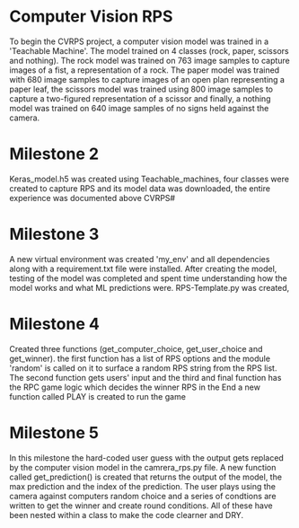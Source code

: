 # Computer Vision RPS
To begin the CVRPS project, a computer vision model was trained in a 'Teachable Machine'. The model trained on 4 classes (rock, paper, scissors and nothing). The rock model was trained on 763 image samples to capture images of a fist, a representation of a rock. The paper model was trained with 680 image samples to capture images of an open plan representing a paper leaf, the scissors model was trained using 800 image samples to capture a two-figured representation of a scissor and finally, a nothing model was trained on 640 image samples of no signs held against the camera.

# Milestone 2
Keras_model.h5 was created using Teachable_machines, four classes were created to capture RPS and its model data was downloaded, the entire experience was documented above CVRPS# 

# Milestone 3
A new virtual environment was created 'my_env' and all dependencies along with a requirement.txt file were installed. After creating the model, testing of the model was completed and spent time understanding how the model works and what ML predictions were. RPS-Template.py was created, 

# Milestone 4
Created three functions (get_computer_choice, get_user_choice and get_winner). the first function has a list of RPS options and the module 'random' is called on it to surface a random RPS string from the RPS list. The second function gets users' input and the third and final function has the RPC game logic which decides the winner RPS in the End a new function called PLAY is created to run the game

# Milestone 5
In this milestone the hard-coded user guess with the output gets replaced by the computer vision model in the camrera_rps.py file. A new function called get_prediction() is created that returns the output of the model, the max prediction and the index of the prediction. The user plays using the camera against computers random choice and a series of condtions are written to get the winner and create round conditions. All of these have been nested within a class to make the code clearner and DRY. 